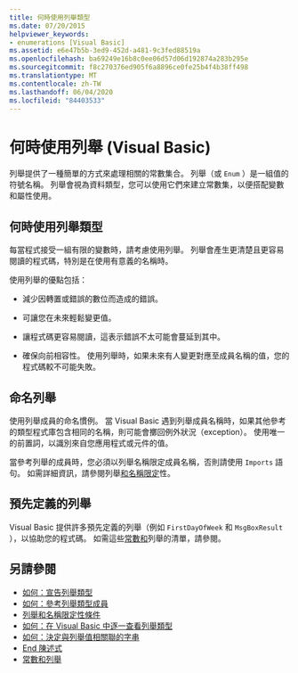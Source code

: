 ```yaml
---
title: 何時使用列舉類型
ms.date: 07/20/2015
helpviewer_keywords:
- enumerations [Visual Basic]
ms.assetid: e6e47b5b-3ed9-452d-a481-9c3fed88519a
ms.openlocfilehash: ba69249e16b8c0ee06d57d06d192874a283b295e
ms.sourcegitcommit: f8c270376ed905f6a8896ce0fe25b4f4b38ff498
ms.translationtype: MT
ms.contentlocale: zh-TW
ms.lasthandoff: 06/04/2020
ms.locfileid: "84403533"
---
```

# <a name="when-to-use-an-enumeration-visual-basic"></a>何時使用列舉 (Visual Basic)
列舉提供了一種簡單的方式來處理相關的常數集合。 列舉（或 `Enum` ）是一組值的符號名稱。 列舉會視為資料類型，您可以使用它們來建立常數集，以便搭配變數和屬性使用。  
  
## <a name="when-to-use-an-enumeration"></a>何時使用列舉類型  
 每當程式接受一組有限的變數時，請考慮使用列舉。 列舉會產生更清楚且更容易閱讀的程式碼，特別是在使用有意義的名稱時。  
  
 使用列舉的優點包括：  
  
- 減少因轉置或錯誤的數位而造成的錯誤。  
  
- 可讓您在未來輕鬆變更值。  
  
- 讓程式碼更容易閱讀，這表示錯誤不太可能會蔓延到其中。  
  
- 確保向前相容性。 使用列舉時，如果未來有人變更對應至成員名稱的值，您的程式碼較不可能失敗。  
  
## <a name="naming-enumerations"></a>命名列舉  
 使用列舉成員的命名慣例。 當 Visual Basic 遇到列舉成員名稱時，如果其他參考的類型程式庫包含相同的名稱，則可能會擲回例外狀況（exception）。 使用唯一的前置詞，以識別來自您應用程式或元件的值。  
  
 當參考列舉的成員時，您必須以列舉名稱限定成員名稱，否則請使用 `Imports` 語句。 如需詳細資訊，請參閱列舉[和名稱限定](enumerations-and-name-qualification.md)性。  
  
## <a name="predefined-enumerations"></a>預先定義的列舉  
 Visual Basic 提供許多預先定義的列舉（例如 `FirstDayOfWeek` 和 `MsgBoxResult` ），以協助您的程式碼。 如需這些[常數和](../../../language-reference/constants-and-enumerations.md)列舉的清單，請參閱。  
  
## <a name="see-also"></a>另請參閱

- [如何：宣告列舉類型](how-to-declare-enumerations.md)
- [如何：參考列舉類型成員](how-to-refer-to-an-enumeration-member.md)
- [列舉和名稱限定性條件](enumerations-and-name-qualification.md)
- [如何：在 Visual Basic 中逐一查看列舉類型](how-to-iterate-through-an-enumeration.md)
- [如何：決定與列舉值相關聯的字串](how-to-determine-the-string-associated-with-an-enumeration-value.md)
- [End 陳述式](../../../language-reference/statements/enum-statement.md)
- [常數和列舉](../../../language-reference/constants-and-enumerations.md)
